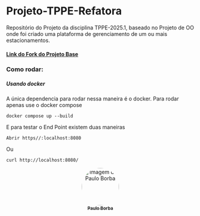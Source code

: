 # Projeto-TPPE-Refatora

Repositório do Projeto da disciplina TPPE-2025.1, baseado no Projeto de OO onde foi criado uma plataforma de gerenciamento de um ou mais estacionamentos.

#### [Link do Fork do Projeto Base](https://github.com/paulohborba/Projeto-OO-Intellij-Fork)

### Como rodar:

##### Usando docker

A única dependencia para rodar nessa maneira é o docker. Para rodar apenas use o docker compose
```
docker compose up --build
```
E para testar o End Point existem duas maneiras
```
Abrir https//:localhost:8080
```
Ou

```
curl http://localhost:8080/
```

<center>
  <tr>
    <td align="center"><a href="https://github.com/paulohborba"><img style="border-radius: 50%;" src="https://github.com/paulohborba.png" width="100px;" alt="Imagem de Paulo Borba"/><br /><sub><b>Paulo Borba</b></sub></a></td>
  </tr>
</center>